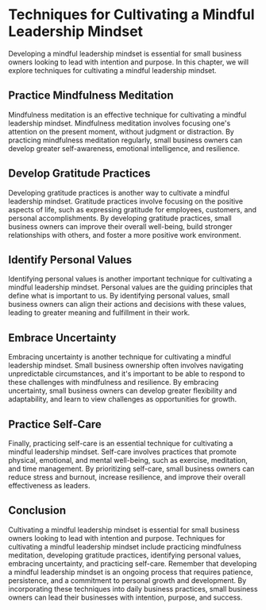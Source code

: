 Techniques for Cultivating a Mindful Leadership Mindset
===========================================================================================================

Developing a mindful leadership mindset is essential for small business owners looking to lead with intention and purpose. In this chapter, we will explore techniques for cultivating a mindful leadership mindset.

Practice Mindfulness Meditation
-------------------------------

Mindfulness meditation is an effective technique for cultivating a mindful leadership mindset. Mindfulness meditation involves focusing one's attention on the present moment, without judgment or distraction. By practicing mindfulness meditation regularly, small business owners can develop greater self-awareness, emotional intelligence, and resilience.

Develop Gratitude Practices
---------------------------

Developing gratitude practices is another way to cultivate a mindful leadership mindset. Gratitude practices involve focusing on the positive aspects of life, such as expressing gratitude for employees, customers, and personal accomplishments. By developing gratitude practices, small business owners can improve their overall well-being, build stronger relationships with others, and foster a more positive work environment.

Identify Personal Values
------------------------

Identifying personal values is another important technique for cultivating a mindful leadership mindset. Personal values are the guiding principles that define what is important to us. By identifying personal values, small business owners can align their actions and decisions with these values, leading to greater meaning and fulfillment in their work.

Embrace Uncertainty
-------------------

Embracing uncertainty is another technique for cultivating a mindful leadership mindset. Small business ownership often involves navigating unpredictable circumstances, and it's important to be able to respond to these challenges with mindfulness and resilience. By embracing uncertainty, small business owners can develop greater flexibility and adaptability, and learn to view challenges as opportunities for growth.

Practice Self-Care
------------------

Finally, practicing self-care is an essential technique for cultivating a mindful leadership mindset. Self-care involves practices that promote physical, emotional, and mental well-being, such as exercise, meditation, and time management. By prioritizing self-care, small business owners can reduce stress and burnout, increase resilience, and improve their overall effectiveness as leaders.

Conclusion
----------

Cultivating a mindful leadership mindset is essential for small business owners looking to lead with intention and purpose. Techniques for cultivating a mindful leadership mindset include practicing mindfulness meditation, developing gratitude practices, identifying personal values, embracing uncertainty, and practicing self-care. Remember that developing a mindful leadership mindset is an ongoing process that requires patience, persistence, and a commitment to personal growth and development. By incorporating these techniques into daily business practices, small business owners can lead their businesses with intention, purpose, and success.


